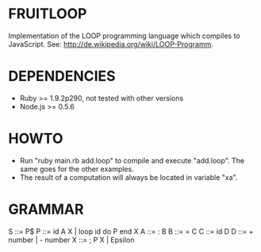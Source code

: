 FRUITLOOP
=========
Implementation of the LOOP programming language which compiles to JavaScript. See: http://de.wikipedia.org/wiki/LOOP-Programm.


DEPENDENCIES
============
- Ruby >= 1.9.2p290, not tested with other versions
- Node.js >= 0.5.6


HOWTO
=====
- Run "ruby main.rb add.loop" to compile and execute "add.loop". The same goes for the other examples. 
- The result of a computation will always be located in variable "xa". 


GRAMMAR
=======
S ::= P$
P ::= id A X
    | loop id do P end X
A ::= : B
B ::= = C
C ::= id D
D ::= + number
    | - number
X ::= ; P X | Epsilon




